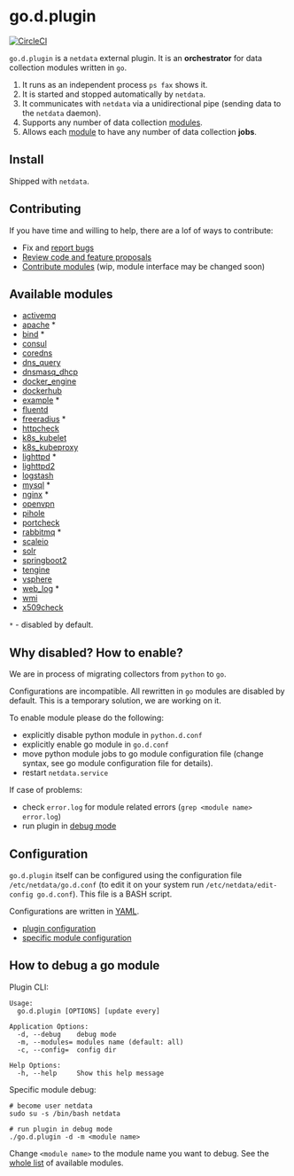 # go.d.plugin

[![CircleCI](https://circleci.com/gh/netdata/go.d.plugin.svg?style=svg)](https://circleci.com/gh/netdata/go.d.plugin)

`go.d.plugin` is a `netdata` external plugin. It is an **orchestrator** for data collection modules written in `go`.

1. It runs as an independent process `ps fax` shows it.
2. It is started and stopped automatically by `netdata`.
3. It communicates with `netdata` via a unidirectional pipe (sending data to the `netdata` daemon).
4. Supports any number of data collection [modules](https://github.com/netdata/go.d.plugin/tree/master/modules).
5. Allows each [module](https://github.com/netdata/go.d.plugin/tree/master/modules) to have any number of data collection **jobs**.

## Install

Shipped with `netdata`.

## Contributing
If you have time and willing to help, there are a lof of ways to contribute:
 - Fix and [report bugs](https://github.com/netdata/go.d.plugin/issues/new)
 - [Review code and feature proposals](https://github.com/netdata/go.d.plugin/pulls)
 - [Contribute modules](https://github.com/netdata/go.d.plugin/blob/master/CONTRIBUTING.md) (wip, module interface may be changed soon)

## Available modules
 - [activemq](https://github.com/netdata/go.d.plugin/tree/master/modules/activemq)
 - [apache](https://github.com/netdata/go.d.plugin/tree/master/modules/apache) *
 - [bind](https://github.com/netdata/go.d.plugin/tree/master/modules/bind) *
 - [consul](https://github.com/netdata/go.d.plugin/tree/master/modules/consul)
 - [coredns](https://github.com/netdata/go.d.plugin/tree/master/modules/coredns)
 - [dns_query](https://github.com/netdata/go.d.plugin/tree/master/modules/dnsquery)
 - [dnsmasq_dhcp](https://github.com/netdata/go.d.plugin/tree/master/modules/dnsmasq_dhcp)
 - [docker_engine](https://github.com/netdata/go.d.plugin/tree/master/modules/docker_engine)
 - [dockerhub](https://github.com/netdata/go.d.plugin/tree/master/modules/dockerhub)
 - [example](https://github.com/netdata/go.d.plugin/tree/master/modules/example) *
 - [fluentd](https://github.com/netdata/go.d.plugin/tree/master/modules/fluentd)
 - [freeradius](https://github.com/netdata/go.d.plugin/tree/master/modules/freeradius) *
 - [httpcheck](https://github.com/netdata/go.d.plugin/tree/master/modules/httpcheck)
 - [k8s_kubelet](https://github.com/netdata/go.d.plugin/tree/master/modules/k8s_kubelet)
 - [k8s_kubeproxy](https://github.com/netdata/go.d.plugin/tree/master/modules/k8s_kubeproxy)
 - [lighttpd](https://github.com/netdata/go.d.plugin/tree/master/modules/lighttpd) *
 - [lighttpd2](https://github.com/netdata/go.d.plugin/tree/master/modules/lighttpd2)
 - [logstash](https://github.com/netdata/go.d.plugin/tree/master/modules/logstash)
 - [mysql](https://github.com/netdata/go.d.plugin/tree/master/modules/mysql) *
 - [nginx](https://github.com/netdata/go.d.plugin/tree/master/modules/nginx) *
 - [openvpn](https://github.com/netdata/go.d.plugin/tree/master/modules/openvpn)
 - [pihole](https://github.com/netdata/go.d.plugin/tree/master/modules/pihole)
 - [portcheck](https://github.com/netdata/go.d.plugin/tree/master/modules/portcheck)
 - [rabbitmq](https://github.com/netdata/go.d.plugin/tree/master/modules/rabbitmq) *
 - [scaleio](https://github.com/netdata/go.d.plugin/tree/master/modules/scaleio)
 - [solr](https://github.com/netdata/go.d.plugin/tree/master/modules/solr)
 - [springboot2](https://github.com/netdata/go.d.plugin/tree/master/modules/springboot2)
 - [tengine](https://github.com/netdata/go.d.plugin/tree/master/modules/tengine)
 - [vsphere](https://github.com/netdata/go.d.plugin/tree/master/modules/vsphere)
 - [web_log](https://github.com/netdata/go.d.plugin/tree/master/modules/weblog) *
 - [wmi](https://github.com/netdata/go.d.plugin/tree/master/modules/wmi)
 - [x509check](https://github.com/netdata/go.d.plugin/tree/master/modules/x509check)

`*` - disabled by default.

## Why disabled? How to enable?
We are in process of migrating collectors from `python` to `go`.

Configurations are incompatible. All rewritten in `go` modules are disabled by default.
This is a temporary solution, we are working on it.

To enable module please do the following:
 - explicitly disable python module in `python.d.conf`
 - explicitly enable go module in `go.d.conf`
 - move python module jobs to go module configuration file (change syntax, see go module configuration file for details).
 - restart `netdata.service`

If case of problems:
 - check `error.log` for module related errors (`grep <module name> error.log`)
 - run plugin in [debug mode](#how-to-debug-a-go-module)

## Configuration

`go.d.plugin` itself can be configured using the configuration file `/etc/netdata/go.d.conf`
(to edit it on your system run `/etc/netdata/edit-config go.d.conf`). This file is a BASH script.

Configurations are written in [YAML](http://yaml.org/).

 * [plugin configuration](https://github.com/netdata/go.d.plugin/blob/master/config/go.d.conf)
 * [specific module configuration](https://github.com/netdata/go.d.plugin/tree/master/config/go.d)

## How to debug a go module

Plugin CLI:
```
Usage:
  go.d.plugin [OPTIONS] [update every]

Application Options:
  -d, --debug    debug mode
  -m, --modules= modules name (default: all)
  -c, --config=  config dir

Help Options:
  -h, --help     Show this help message

```

Specific module debug:
```
# become user netdata
sudo su -s /bin/bash netdata

# run plugin in debug mode
./go.d.plugin -d -m <module name>
```

Change `<module name>` to the module name you want to debug.
See the [whole list](#available-modules) of available modules.

